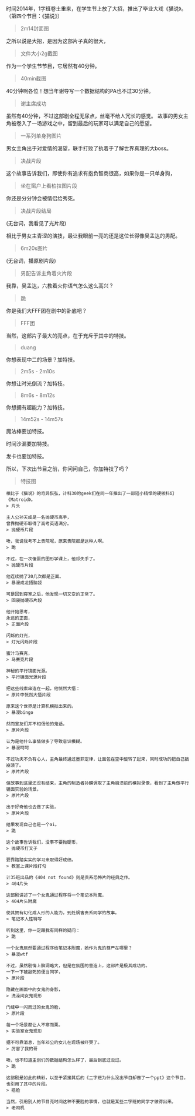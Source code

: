 时间2014年，1字班卷土重来，在学生节上放了大招，推出了毕业大戏《猫说》。（第四个节目：《猫说》）
> 2m14封面图

之所以说是大招，是因为这部片子真的很大，
> 文件大小2g截图

作为一个学生节节目，它居然有40分钟。
> 40min截图

40分钟啊各位！想当年谢导写一个数据结构的PA也不过30分钟。
> 谢主席成功

虽然有40分钟，不过这部剧全程无尿点，丝毫不给人冗长的感觉。
故事的男女主角被卷入了一场游戏之中，留到最后的玩家可以满足自己的愿望。
> 一系列单身狗图片

男女主角出于对爱情的渴望，联手打败了执着于了解世界真理的大boss。
> 决战片段

这个故事告诉我们，即使你有追求有抱负智商很高，如果你是一只单身狗，
> 坐在窗户上看柏拉图片段

你还是分分钟会被情侣给秀死。
> 决战片段结局

(无台词，我看见了光片段)

相比于男女主青涩的演技，最让我眼前一亮的还是这位长得像吴孟达的男配。
> 6m20s图片

(无台词，播原剧片段)
> 男配告诉主角着火片段

我靠，吴孟达，六教着火你语气怎么这么高兴？
> 跪

你是我们大FFF团在剧中的卧底吧？
> FFF团

当然，这部片子最大的亮点，在于充斥于其中的特技。
> duang

你想表现中二的场景？加特技。
> 2m5s - 2m10s

你想让时光倒流？加特技。
> 8m6s - 8m12s

你想拥有超能力？加特技。
> 14m52s - 14m57s

魔法棒要加特技。

时间沙漏要加特技。

发卡也要加特技。

所以，下次出节目之前，你问问自己，你加特技了吗？
> 特技图

```
相比于《猫说》的奇异恢弘，计科30的geek们在同一年推出了一部短小精悍的硬核科幻《Matroid》。
> 片头

主人公孙天成是一名抛硬币高手，
曾靠抛硬币取得了高考英语满分。
> 抛硬币片段

唉，我说我考不上贵院呢，原来贵院都是这种人啊。
> 跪

不过，在一次傻蛋的图形学课上，他却失手了。
> 抛硬币片段

他连续抛了20几次都是正面。
> 暴漫成龙捂脑袋

可是回到寝室之后，他发现一切又变的正常了。
> 回寝抛硬币片段

他开始思考，
永远的正面，
> 正面片段

闪烁的灯光，
> 灯光闪烁片段

蜜汁马赛克，
> 马赛克片段

神秘的平行镜面光源。
> 平行镜面光源片段

把这些线索串连在一起，他恍然大悟：
> 原片中恍然大悟片段

原来这个世界是计算机模拟出来的。
> 暴漫bingo

然而室友们并不相信他的鬼话，
> 原片片段

认为是他什么事情做多了导致意识模糊。
> 暴漫呵呵

不过功夫不负有心人，主角最终通过墨菲定律，让面包在空中旋转了起来，同时成功的把自己搞崩溃了。
> 原片片段

但故事到这里还没有结束，主角的制造者孙麟调取了主角崩溃前的模拟录像，看到了主角做平行镜面实验的场景。
> 原片片段

出于好奇他也去做了实验，
> 原片片段

结果发现自己也是一个ai。
> 跪

这个故事告诉我们，没事不要抛硬币，
> 抛硬币打叉子

要靠踏踏实实的学习来取得好成绩。
> 教室上课片段打勾

计35班出品的《404 not found》则是贵系恐怖片的经典之作。
> 404片头

这部剧讲述了一个女鬼通过程序将一个笔记本附魔，
> 404片头附魔

使其拥有幻化成人形的人能力，到处祸害贵系同学的故事。
> 笔记本人性特写

听到这里，你一定跟我有同样的疑问：
> 跪

一个女鬼居然要通过程序给笔记本附魔，她作为鬼的尊严在哪里？
> 暴漫wtf

不过，虽然剧情上脑洞略大，但是在氛围的营造上，这部片是极其成功的。
一下一下被敲死的便当同学，
> 原片段

隐藏在画面中的女鬼的身影，
> 洗澡间女鬼现形

门缝中一闪而过的女鬼的脸，
> 原片段

每一个场景都让人不寒而栗。
> 实验室女鬼现形

据不可靠消息，当年邓公的女儿在现场被吓哭了。
> 厉害了我的哥

唉，也不知道主创们的数据结构怎么样了，最后到底过没过。
> 跪

这部剧是如此的精彩，以至于紧接其后的《二字班为什么没出节目却做了一个ppt》这个节目，也引用了其中的片段。
> 捂脸

当然，引用别人的节目充时间这种不要脸的事情，也就是某些二字班的同学才做得出来。
> 老司机
```